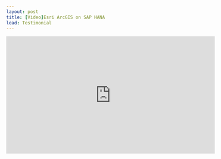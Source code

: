 ```yaml
---
layout: post
title: [Video]Esri ArcGIS on SAP HANA
lead: Testimonial
---
```


<iframe width="560" height="315" src="https://www.youtube.com/embed/Ch7UNqEhj_g?si=2Ix2MTQGBa1HsImG" title="YouTube video player" frameborder="0" allow="accelerometer; autoplay; clipboard-write; encrypted-media; gyroscope; picture-in-picture; web-share" referrerpolicy="strict-origin-when-cross-origin" allowfullscreen></iframe>